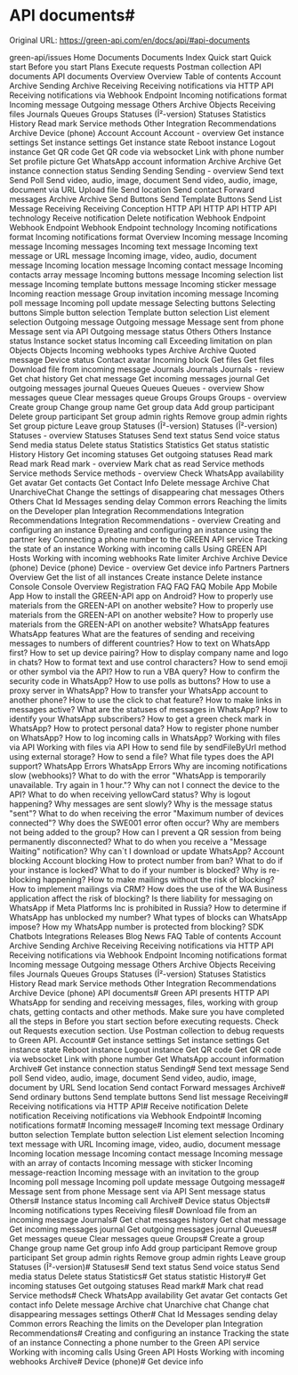 # API documents#

Original URL: https://green-api.com/en/docs/api/#api-documents

green-api/issues Home Documents Documents Index Quick start Quick start Before you start Plans Execute requests Postman collection API documents API documents Overview Overview Table of contents Account Archive Sending Archive Receiving Receiving notifications via HTTP API Receiving notifications via Webhook Endpoint Incoming notifications format Incoming message Outgoing message Others Archive Objects Receiving files Journals Queues Groups Statuses (Î²-version) Statuses Statistics History Read mark Service methods Other Integration Recommendations Archive Device (phone) Account Account Account - overview Get instance settings Set instance settings Get instance state Reboot instance Logout instance Get QR code Get QR code via websocket Link with phone number Set profile picture Get WhatsApp account information Archive Archive Get instance connection status Sending Sending Sending - overview Send text Send Poll Send video, audio, image, document Send video, audio, image, document via URL Upload file Send location Send contact Forward messages Archive Archive Send Buttons Send Template Buttons Send List Message Receiving Receiving Conception HTTP API HTTP API HTTP API technology Receive notification Delete notification Webhook Endpoint Webhook Endpoint Webhook Endpoint technology Incoming notifications format Incoming notifications format Overview Incoming message Incoming message Incoming messages Incoming text message Incoming text message or URL message Incoming image, video, audio, document message Incoming location message Incoming contact message Incoming contacts array message Incoming buttons message Incoming selection list message Incoming template buttons message Incoming sticker message Incoming reaction message Group invitation incoming message Incoming poll message Incoming poll update message Selecting buttons Selecting buttons Simple button selection Template button selection List element selection Outgoing message Outgoing message Message sent from phone Message sent via API Outgoing message status Others Others Instance status Instance socket status Incoming call Exceeding limitation on plan Objects Objects Incoming webhooks types Archive Archive Quoted message Device status Contact avatar Incoming block Get files Get files Download file from incoming message Journals Journals Journals - review Get chat history Get chat message Get incoming messages journal Get outgoing messages journal Queues Queues Queues - overview Show messages queue Clear messages queue Groups Groups Groups - overview Create group Change group name Get group data Add group participant Delete group participant Set group admin rights Remove group admin rights Set group picture Leave group Statuses (Î²-version) Statuses (Î²-version) Statuses - overview Statuses Statuses Send text status Send voice status Send media status Delete status Statistics Statistics Get status statistic History History Get incoming statuses Get outgoing statuses Read mark Read mark Read mark - overview Mark chat as read Service methods Service methods Service methods - overview Check WhatsApp availability Get avatar Get contacts Get Contact Info Delete message Archive Chat UnarchiveChat Change the settings of disappearing chat messages Others Others Chat Id Messages sending delay Common errors Reaching the limits on the Developer plan Integration Recommendations Integration Recommendations Integration Recommendations - overview Creating and configuring an instance Ð¡reating and configuring an instance using the partner key Connecting a phone number to the GREEN API service Tracking the state of an instance Working with incoming calls Using GREEN API Hosts Working with incoming webhooks Rate limiter Archive Archive Device (phone) Device (phone) Device - overview Get device info Partners Partners Overview Get the list of all instances Create instance Delete instance Console Console Overview Registration FAQ FAQ FAQ Mobile App Mobile App How to install the GREEN-API app on Android? How to properly use materials from the GREEN-API on another website? How to properly use materials from the GREEN-API on another website? How to properly use materials from the GREEN-API on another website? WhatsApp features WhatsApp features What are the features of sending and receiving messages to numbers of different countries? How to text on WhatsApp first? How to set up device pairing? How to display company name and logo in chats? How to format text and use control characters? How to send emoji or other symbol via the API? How to run a VBA query? How to confirm the security code in WhatsApp? How to use polls as buttons? How to use a proxy server in WhatsApp? How to transfer your WhatsApp account to another phone? How to use the click to chat feature? How to make links in messages active? What are the statuses of messages in WhatsApp? How to identify your WhatsApp subscribers? How to get a green check mark in WhatsApp? How to protect personal data? How to register phone number on WhatsApp? How to log incoming calls in WhatsApp? Working with files via API Working with files via API How to send file by sendFileByUrl method using external storage? How to send a file? What file types does the API support? WhatsApp Errors WhatsApp Errors Why are incoming notifications slow (webhooks)? What to do with the error "WhatsApp is temporarily unavailable. Try again in 1 hour."? Why can not I connect the device to the API? What to do when receiving yellowCard status? Why is logout happening? Why messages are sent slowly? Why is the message status "sent"? What to do when receiving the error "Maximum number of devices connected"? Why does the SWE001 error often occur? Why are members not being added to the group? How can I prevent a QR session from being permanently disconnected? What to do when you receive a "Message Waiting" notification? Why can`t I download or update WhatsApp? Account blocking Account blocking How to protect number from ban? What to do if your instance is locked? What to do if your number is blocked? Why is re-blocking happening? How to make mailings without the risk of blocking? How to implement mailings via CRM? How does the use of the WA Business application affect the risk of blocking? Is there liability for messaging on WhatsApp if Meta Platforms Inc is prohibited in Russia? How to determine if WhatsApp has unblocked my number? What types of blocks can WhatsApp impose? How my WhatsApp number is protected from blocking? SDK Chatbots Integrations Releases Blog News FAQ Table of contents Account Archive Sending Archive Receiving Receiving notifications via HTTP API Receiving notifications via Webhook Endpoint Incoming notifications format Incoming message Outgoing message Others Archive Objects Receiving files Journals Queues Groups Statuses (Î²-version) Statuses Statistics History Read mark Service methods Other Integration Recommendations Archive Device (phone) API documents# Green API presents HTTP API WhatsApp for sending and receiving messages, files, working with group chats, getting contacts and other methods. Make sure you have completed all the steps in Before you start section before executing requests. Check out Requests execution section. Use Postman collection to debug requests to Green API. Account# Get instance settings Set instance settings Get instance state Reboot instance Logout instance Get QR code Get QR code via websocket Link with phone number Get WhatsApp account information Archive# Get instance connection status Sending# Send text message Send poll Send video, audio, image, document Send video, audio, image, document by URL Send location Send contact Forward messages Archive# Send ordinary buttons Send template buttons Send list message Receiving# Receiving notifications via HTTP API# Receive notification Delete notification Receiving notifications via Webhook Endpoint# Incoming notifications format# Incoming message# Incoming text message Ordinary button selection Template button selection List element selection Incoming text message with URL Incoming image, video, audio, document message Incoming location message Incoming contact message Incoming message with an array of contacts Incoming message with sticker Incoming message-reaction Incoming message with an invitation to the group Incoming poll message Incoming poll update message Outgoing message# Message sent from phone Message sent via API Sent message status Others# Instance status Incoming call Archive# Device status Objects# Incoming notifications types Receiving files# Download file from an incoming message Journals# Get chat messages history Get chat message Get incoming messages journal Get outgoing messages journal Queues# Get messages queue Clear messages queue Groups# Create a group Change group name Get group info Add group participant Remove group participant Set group admin rights Remove group admin rights Leave group Statuses (Î²-version)# Statuses# Send text status Send voice status Send media status Delete status Statistics# Get status statistic History# Get incoming statuses Get outgoing statuses Read mark# Mark chat read Service methods# Check WhatsApp availability Get avatar Get contacts Get contact info Delete message Archive chat Unarchive chat Change chat disappearing messages settings Other# Chat Id Messages sending delay Common errors Reaching the limits on the Developer plan Integration Recommendations# Creating and configuring an instance Tracking the state of an instance Connecting a phone number to the Green API service Working with incoming calls Using Green API Hosts Working with incoming webhooks Archive# Device (phone)# Get device info